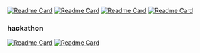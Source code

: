[![Readme Card](https://github-readme-stats.vercel.app/api/pin/?username=DSM-InTechs&repo=InTechs-backend&theme=github_dark)](https://github.com/anuraghazra/github-readme-stats) [![Readme Card](https://github-readme-stats.vercel.app/api/pin/?username=QuQzQ&repo=Backend&theme=github_dark)](https://github.com/anuraghazra/github-readme-stats)
[![Readme Card](https://github-readme-stats.vercel.app/api/pin/?username=Melan-Etumos&repo=me-backend&theme=github_dark)](https://github.com/anuraghazra/github-readme-stats) [![Readme Card](https://github-readme-stats.vercel.app/api/pin/?username=joungeun&repo=tagAndMood&theme=github_dark)](https://github.com/anuraghazra/github-readme-stats) 


### hackathon
[![Readme Card](https://github-readme-stats.vercel.app/api/pin/?username=i-dle&repo=gilmong_backend&theme=github_dark)](https://github.com/anuraghazra/github-readme-stats) [![Readme Card](https://github-readme-stats.vercel.app/api/pin/?username=BongManYoung&repo=Backend&theme=github_dark)](https://github.com/BongManYoung/Backend)
